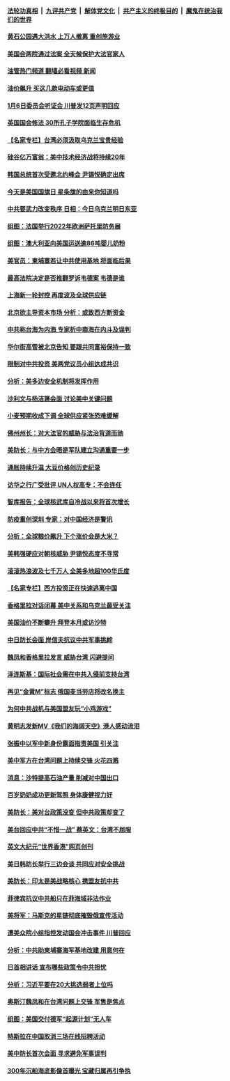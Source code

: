 ####  [法轮功真相](../../../../basic/blob/master/README.md?t=06151331) &nbsp;|&nbsp; [九评共产党](../../../../9ping.md/blob/master/README.md?t=06151331) &nbsp;|&nbsp; [解体党文化](../../../../jtdwh.md/blob/master/README.md?t=06151331)  &nbsp;|&nbsp; [共产主义的终极目的](../../../../gczydzjmd.md/blob/master/README.md?t=06151331) &nbsp;|&nbsp; [魔鬼在统治我们的世界](../../../../mgztzwmdsj.md/blob/master/README.md?t=06151331) 

#### [黄石公园遇大洪水 上万人撤离 重创旅游业](../pages/nsc418/n13759794.md?t=06151331) 

#### [美国会两院通过法案 全天候保护大法官家人](../pages/nsc418/n13759615.md?t=06151331) 

#### [油管热门频道 翻墙必看视频 新闻](http://45.76.130.85:81/youtube.html?06151331)

#### [油价飙升 买这几款电动车或更值](../pages/nsc418/n13759382.md?t=06151331) 

#### [1月6日委员会听证会 川普发12页声明回应](../pages/nsc418/n13759503.md?t=06151331) 

#### [英国国会修法 30所孔子学院面临生存危机](../pages/nsc418/n13759505.md?t=06151331) 

#### [【名家专栏】台湾必须汲取乌克兰宝贵经验](../pages/nsc418/n13759403.md?t=06151331) 

#### [硅谷亿万富翁：美中技术经济战将持续20年](../pages/nsc418/n13759522.md?t=06151331) 

#### [韩国总统首次受邀北约峰会 尹锡悦确定出席](../pages/nsc418/n13759570.md?t=06151331) 

#### [今天是美国国旗日 星条旗的由来你知道吗](../pages/nsc418/n13759511.md?t=06151331) 

#### [中共要武力改变秩序 日相：今日乌克兰明日东亚](../pages/nsc418/n13759553.md?t=06151331) 

#### [组图：法国举行2022年欧洲萨托里防务展](../pages/nsc418/n13759264.md?t=06151331) 

#### [组图：澳大利亚向美国运送逾86吨婴儿奶粉](../pages/nsc418/n13759350.md?t=06151331) 

#### [美官员：柬埔寨若让中共使用基地 将面临后果](../pages/nsc418/n13759316.md?t=06151331) 

#### [最高法院决定是否推翻罗诉韦德案 韦德是谁](../pages/nsc418/n13758835.md?t=06151331) 

#### [上海新一轮封控 再度波及全球供应链](../pages/nsc418/n13759222.md?t=06151331) 

#### [北京欲主导资本市场 分析：或致西方断资金](../pages/nsc418/n13759138.md?t=06151331) 

#### [中共称台海为内海 专家析中南海在内斗及误判](../pages/nsc418/n13758772.md?t=06151331) 

#### [华尔街高管被北京告知 要跟共同富裕保持一致](../pages/nsc418/n13759067.md?t=06151331) 

#### [限制对中共投资 美两党议员小组达成共识](../pages/nsc418/n13758949.md?t=06151331) 

#### [分析：美多边安全机制将发挥作用](../pages/nsc418/n13758780.md?t=06151331) 

#### [沙利文与杨洁篪会面 讨论美中关键问题](../pages/nsc418/n13758918.md?t=06151331) 

#### [小麦预期收成下调 全球供应紧张恐难缓解](../pages/nsc418/n13758908.md?t=06151331) 

#### [佛州州长：对大法官的威胁与法治背道而驰](../pages/nsc418/n13758775.md?t=06151331) 

#### [美防长：与中方会晤是军队建立沟通重要一步](../pages/nsc418/n13758740.md?t=06151331) 

#### [通胀持续升温 大豆价格创历史纪录](../pages/nsc418/n13758792.md?t=06151331) 

#### [访华之行广受批评 UN人权高专：不会连任](../pages/nsc418/n13758655.md?t=06151331) 

#### [智库报告：全球核武库自冷战以来将首次增长](../pages/nsc418/n13758548.md?t=06151331) 

#### [防疫重创深圳 专家：对中国经济是警讯](../pages/nsc418/n13758467.md?t=06151331) 

#### [分析：全球粮价飙升 下个涨价会是大米？](../pages/nsc418/n13758273.md?t=06151331) 

#### [美韩强硬应对朝核威胁 尹锡悦态度不寻常](../pages/nsc418/n13758207.md?t=06151331) 

#### [滚滚热浪波及七千万人 全美多地超100华氏度](../pages/nsc418/n13757936.md?t=06151331) 

#### [【名家专栏】西方投资正在快速逃离中国](../pages/nsc418/n13757817.md?t=06151331) 

#### [香格里拉对话闭幕 美中关系和乌克兰最受关注](../pages/nsc418/n13757929.md?t=06151331) 

#### [美国油价不断攀升 拜登本月或访沙特](../pages/nsc418/n13757846.md?t=06151331) 

#### [中日防长会面 岸信夫抗议中共军事挑衅](../pages/nsc418/n13757815.md?t=06151331) 

#### [魏凤和香格里拉发言 威胁台湾 闪避提问](../pages/nsc418/n13757352.md?t=06151331) 

#### [泽连斯基：国际社会需在中共入侵前支持台湾](../pages/nsc418/n13757498.md?t=06151331) 

#### [再见“金黄M”标志 俄国麦当劳店将改名换主](../pages/nsc418/n13757385.md?t=06151331) 

#### [为何中共战机与美国盟友玩“小鸡游戏”](../pages/nsc418/n13757366.md?t=06151331) 

#### [黄明志发新MV《我们的海阔天空》港人感动流泪](../pages/nsc418/n13757350.md?t=06151331) 

#### [张振中以军中新身份露面指责美国 引关注](../pages/nsc418/n13757337.md?t=06151331) 

#### [美中军方在台湾问题上持续交锋 火花四溅](../pages/nsc418/n13757334.md?t=06151331) 

#### [消息：沙特提高石油产量 削减对中国出口](../pages/nsc418/n13757295.md?t=06151331) 

#### [百岁奶奶成功更新驾照 身体康健视力好](../pages/nsc418/n13757051.md?t=06151331) 

#### [美防长：美对台政策没变 但中共政策却变了](../pages/nsc418/n13757281.md?t=06151331) 

#### [美台回应中共“不惜一战” 蔡英文：台湾不屈服](../pages/nsc418/n13757118.md?t=06151331) 

#### [英文大纪元“世界香港”网页创刊](../pages/nsc418/n13757254.md?t=06151331) 

#### [美日韩防长举行三边会谈 共同应对安全挑战](../pages/nsc418/n13757125.md?t=06151331) 

#### [美防长：印太是美战略核心 携盟友抗中共](../pages/nsc418/n13757037.md?t=06151331) 

#### [菲律宾抗议中共船只在菲海域非法作业](../pages/nsc418/n13756960.md?t=06151331) 

#### [美将军：马斯克的星链彻底摧毁俄宣传活动](../pages/nsc418/n13756893.md?t=06151331) 

#### [遭美众院小组指控发动国会冲击事件 川普回应](../pages/nsc418/n13756742.md?t=06151331) 

#### [分析：中共助柬埔寨海军基地改建 用意何在](../pages/nsc418/n13756785.md?t=06151331) 

#### [日首相讲话 宣布哪些政策令中共担忧](../pages/nsc418/n13756805.md?t=06151331) 

#### [分析：习近平要在20大挑选弱者上位吗](../pages/nsc418/n13756800.md?t=06151331) 

#### [奥斯汀魏凤和在台湾问题上交锋 军售是焦点](../pages/nsc418/n13756729.md?t=06151331) 

#### [组图：美国交付德军“起源计划”无人车](../pages/nsc418/n13756678.md?t=06151331) 

#### [特斯拉在中国取消三场在线招聘活动](../pages/nsc418/n13756628.md?t=06151331) 

#### [美中防长首次会面 寻求避免军事误判](../pages/nsc418/n13756558.md?t=06151331) 

#### [300年沉船海底影像首曝光 宝藏归属再引争执](../pages/nsc418/n13756475.md?t=06151331) 

<img src='http://gfw-breaker.win/goodnews/indexes/nsc418.md' width='0px' height='0px'/>

